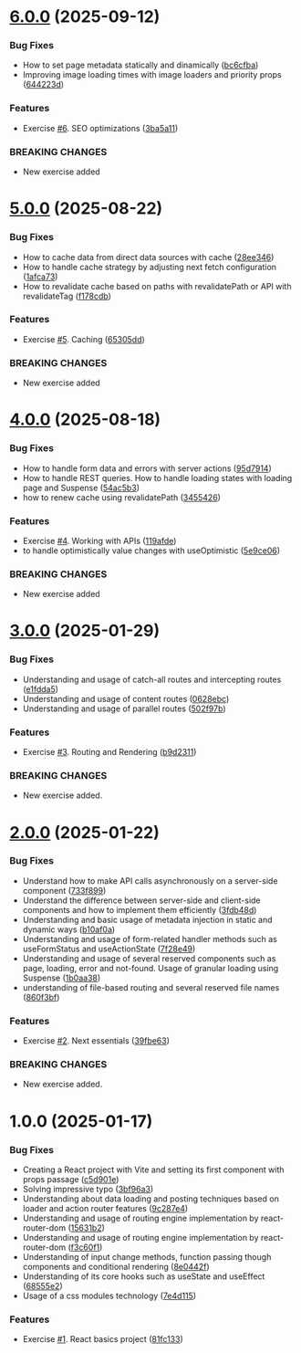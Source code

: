 # [6.0.0](https://github.com/NicolasOmar/next-practice/compare/v5.0.0...v6.0.0) (2025-09-12)


### Bug Fixes

* How to set page metadata statically and dinamically ([bc6cfba](https://github.com/NicolasOmar/next-practice/commit/bc6cfba3cec038a219c163edcf20919364400115))
* Improving image loading times with image loaders and priority props ([644223d](https://github.com/NicolasOmar/next-practice/commit/644223dface171419058622bcadb6917b0fa1665))


### Features

* Exercise [#6](https://github.com/NicolasOmar/next-practice/issues/6). SEO optimizations ([3ba5a11](https://github.com/NicolasOmar/next-practice/commit/3ba5a1162181b2bc424ac60f2ea064d06cab3e1f))


### BREAKING CHANGES

* New exercise added

# [5.0.0](https://github.com/NicolasOmar/next-practice/compare/v4.0.0...v5.0.0) (2025-08-22)


### Bug Fixes

* How to cache data from direct data sources with cache ([28ee346](https://github.com/NicolasOmar/next-practice/commit/28ee346d6b2e0795c018607c5adae89c61ed5baf))
* How to handle cache strategy by adjusting next fetch configuration ([1afca73](https://github.com/NicolasOmar/next-practice/commit/1afca73a7bb92e497ce473b2ccfe514aa90ca7fa))
* How to revalidate cache based on paths with revalidatePath or API with revalidateTag ([f178cdb](https://github.com/NicolasOmar/next-practice/commit/f178cdb6095ff9c8494fb165b3b6071d2d634764))


### Features

* Exercise [#5](https://github.com/NicolasOmar/next-practice/issues/5). Caching ([65305dd](https://github.com/NicolasOmar/next-practice/commit/65305dd55a804e08f422f69179e5b4883983b868))


### BREAKING CHANGES

* New exercise added

# [4.0.0](https://github.com/NicolasOmar/next-practice/compare/v3.0.0...v4.0.0) (2025-08-18)


### Bug Fixes

* How to handle form data and errors with server actions ([95d7914](https://github.com/NicolasOmar/next-practice/commit/95d791438e2677832c21fc41a138cd64ebee5727))
* How to handle REST queries. How to handle loading states with loading page and Suspense ([54ac5b3](https://github.com/NicolasOmar/next-practice/commit/54ac5b30c16e4b86f9167f974e0ed803f0cbcef0))
* how to renew cache using revalidatePath ([3455426](https://github.com/NicolasOmar/next-practice/commit/34554264ad73f6d9735114ea6eda4c77ab2cfa46))


### Features

* Exercise [#4](https://github.com/NicolasOmar/next-practice/issues/4). Working with APIs ([119afde](https://github.com/NicolasOmar/next-practice/commit/119afde726707b1e93354e5f8e72dccb6e90234c))
* to handle optimistically value changes with useOptimistic ([5e9ce06](https://github.com/NicolasOmar/next-practice/commit/5e9ce06e8be345c8c9d19f5d821e1ad8896d59a5))


### BREAKING CHANGES

* New exercise added

# [3.0.0](https://github.com/NicolasOmar/next-practice/compare/v2.0.0...v3.0.0) (2025-01-29)


### Bug Fixes

* Understanding and usage of catch-all routes and intercepting routes ([e1fdda5](https://github.com/NicolasOmar/next-practice/commit/e1fdda54f3df8fadd53707eef75610daa708af89))
* Understanding and usage of content routes ([0628ebc](https://github.com/NicolasOmar/next-practice/commit/0628ebcafa4686a1bc5ad489d7744bcf53eb277a))
* Understanding and usage of parallel routes ([502f97b](https://github.com/NicolasOmar/next-practice/commit/502f97bca337b2ababc13ba4f6bd78fcbeded7b9))


### Features

* Exercise [#3](https://github.com/NicolasOmar/next-practice/issues/3). Routing and Rendering ([b9d2311](https://github.com/NicolasOmar/next-practice/commit/b9d23117ddb9299af49d8b0d7e8e73cab844dd33))


### BREAKING CHANGES

* New exercise added.

# [2.0.0](https://github.com/NicolasOmar/next-practice/compare/v1.0.0...v2.0.0) (2025-01-22)


### Bug Fixes

* Understand how to make API calls asynchronously on a server-side component ([733f899](https://github.com/NicolasOmar/next-practice/commit/733f8996391e1daf951200b6916471c8dc389200))
* Understand the difference between server-side and client-side components and how to implement them efficiently ([3fdb48d](https://github.com/NicolasOmar/next-practice/commit/3fdb48d59f82c3550a41acd8b8254ac35ef24195))
* Understanding and basic usage of metadata injection in static and dynamic ways ([b10af0a](https://github.com/NicolasOmar/next-practice/commit/b10af0aab57de56694e07cbb3bdf6bf6c8c9e6c9))
* Understanding and usage of form-related handler methods such as useFormStatus and useActionState ([7f28e49](https://github.com/NicolasOmar/next-practice/commit/7f28e4963c93eef6426aba655f57e81af1bbb99c))
* Understanding and usage of several reserved components such as page, loading, error and not-found. Usage of granular loading using Suspense ([1b0aa38](https://github.com/NicolasOmar/next-practice/commit/1b0aa38b3d72033182b12f2d239eccd0219cf816))
* understanding of file-based routing and several reserved file names ([860f3bf](https://github.com/NicolasOmar/next-practice/commit/860f3bf023972a7c99e69584cd816ef5cffc43dc))


### Features

* Exercise [#2](https://github.com/NicolasOmar/next-practice/issues/2). Next essentials ([39fbe63](https://github.com/NicolasOmar/next-practice/commit/39fbe6325a3dd7935eca0e290033b69091220dcd))


### BREAKING CHANGES

* New exercise added.

# 1.0.0 (2025-01-17)


### Bug Fixes

* Creating a React project with Vite and setting its first component with props passage ([c5d901e](https://github.com/NicolasOmar/next-practice/commit/c5d901efa951e94a72c9dc5348ab45e6a8ee9e38))
* Solving impressive typo ([3bf96a3](https://github.com/NicolasOmar/next-practice/commit/3bf96a38162514e60693e630aae0aaa2925d7f5f))
* Understanding about data loading and posting techniques based on loader and action router features ([9c287e4](https://github.com/NicolasOmar/next-practice/commit/9c287e4d0d517bb135df5d5d27bed20fdb047bdc))
* Understanding and usage of routing engine implementation by react-router-dom ([15631b2](https://github.com/NicolasOmar/next-practice/commit/15631b272daddb9699e7ecfdb635f0017b8f0084))
* Understanding and usage of routing engine implementation by react-router-dom ([f3c60f1](https://github.com/NicolasOmar/next-practice/commit/f3c60f1e6996bc81e090442f6e7272885a280af7))
* Understanding of input change methods, function passing though components and conditional rendering ([8e0442f](https://github.com/NicolasOmar/next-practice/commit/8e0442f6a6cbd2d24d44fb65aa42e989e827b9f3))
* Understanding of its core hooks such as useState and useEffect ([68555e2](https://github.com/NicolasOmar/next-practice/commit/68555e22f8d86666bd10ece240d3fadd1bb0ae0f))
* Usage of a css modules technology ([7e4d115](https://github.com/NicolasOmar/next-practice/commit/7e4d1151d53e52c83ccb2af5497a488c361dcb18))


### Features

* Exercise [#1](https://github.com/NicolasOmar/next-practice/issues/1). React basics project ([81fc133](https://github.com/NicolasOmar/next-practice/commit/81fc133a81b42fa0a7137ea27ece386ebe808bd9))
